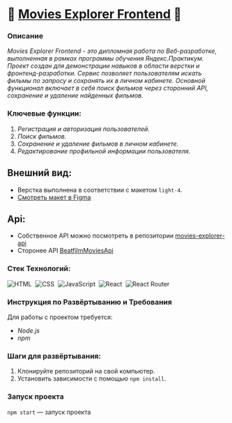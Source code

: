 # 🦄 [Movies Explorer Frontend](http://moviesbyelisiabells.nomoreparties.co/) 🦄

### Описание
*Movies Explorer Frontend - это дипломная работа по Веб-разработке, выполненная в рамках программы обучения Яндекс.Практикум. Проект создан для демонстрации навыков в области верстки и фронтенд-разработки. Сервис позволяет пользователям искать фильмы по запросу и сохранять их в личном кабинете. Основной функционал включает в себя поиск фильмов через сторонний API, сохранение и удаление найденных фильмов.*

### Ключевые функции:
1. *Регистрация и авторизация пользователей.*
2. *Поиск фильмов.*
3. *Сохранение и удаление фильмов в личном кабинете.*
4. *Редактирование профильной информации пользователя.*

## Внешний вид:
- Верстка выполнена в соответствии с макетом `light-4`.
- [Смотреть макет в Figma](https://www.figma.com/file/6FMWkB94wE7KTkcCgUXtnC/light-1?type=design&node-id=1%3A2798&mode=dev)

## Api:
- Собственное API можно посмотреть в репозитории [movies-explorer-api](https://github.com/elisiabells/movies-explorer-api)
- Сторонее API [BeatfilmMoviesApi](https://api.nomoreparties.co/beatfilm-movies)

### Стек Технологий:
![HTML](https://img.shields.io/badge/HTML5-E34F26?style=for-the-badge&logo=html5&logoColor=white)&nbsp;
![CSS](https://img.shields.io/badge/CSS3-1572B6?style=for-the-badge&logo=css3&logoColor=white)&nbsp;
![JavaScript](https://img.shields.io/badge/JavaScript-323330?style=for-the-badge&logo=javascript&logoColor=F7DF1E)&nbsp;
![React](https://img.shields.io/badge/react-%2320232a.svg?style=for-the-badge&logo=react&logoColor=%2361DAFB)&nbsp;
![React Router](https://img.shields.io/badge/React_Router-CA4245?style=for-the-badge&logo=react-router&logoColor=white)&nbsp;

### Инструкция по Развёртыванию и Требования
Для работы с проектом требуется:
- *Node.js*
- *npm*

### Шаги для развёртывания:
1. Клонируйте репозиторий на свой компьютер.
2. Установить зависимости с помощью `npm install`.

### Запуск проекта
`npm start` — запуск проекта
